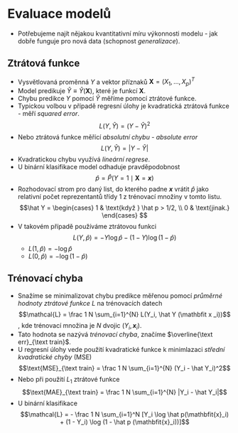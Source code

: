 # Evaluace modelů
- Potřebujeme najít nějakou kvantitativní míru výkonnosti modelu - jak dobře funguje pro nová data (schopnost *generalizace*).
## Ztrátová funkce
- Vysvětlovaná proměnná $Y$ a vektor příznaků $\mathbf{X} = (X_1, \ldots, X_p)^T$
- Model predikuje $\hat{Y} \equiv \hat{Y}(\mathbf{X})$, které je funkcí $\mathbf{X}$.
- Chybu predikce $Y$ pomocí $\hat{Y}$ měříme pomocí ztrátové funkce.
- Typickou volbou v případě regresní úlohy je kvadratická ztrátová funkce - měří *squared error*. $$L(Y, \hat{Y}) = (Y - \hat{Y})^2$$
- Nebo ztrátová funkce měřící *absolutní chybu* - *absolute error* $$L(Y, \hat{Y}) = |Y - \hat{Y}|$$
- Kvadratickou chybu využívá *lineární regrese*.
- U binární klasifikace model odhaduje pravděpodobnost $$\hat p = \hat P (Y = 1 \mid \mathbf{X} = \mathbfit{x})$$
- Rozhodovací strom pro daný list, do kterého padne $\mathbfit{x}$ vrátit $\hat p$ jako relativní počet reprezentantů třídy $1$ z trénovací množiny v tomto listu.  $$\hat Y = 
 \begin{cases}
 1 & \text{když } \hat p > 1/2, \\
 0 & \text{jinak.}
 \end{cases}
 $$
 - V takovém případě používáme ztrátovou funkci  $$L(Y, \hat p) = - Y \log \hat p - (1 - Y) \log (1 - \hat p)$$
	 - $L(1, \hat p) = - \log \hat p$
	 - $L(0, \hat p) = - \log(1 - \hat p)$
## Trénovací chyba
- Snažíme se minimalizovat chybu predikce měřenou pomocí *průměrné hodnoty ztrátové funkce* $L$ na trénovacích datech $$\mathcal{L} = \frac 1 N \sum_{i=1}^{N} L(Y_i, \hat Y (\mathbfit x _i))$$, kde trénovací množina je $N$ dvojic $(Y_i, \mathbfit x_i)$.
- Tato hodnota se nazývá *trénovací chyba*, značíme $\overline{\text err}_{\text train}$.
- U regresní úlohy vede použití kvadratické funkce k minimlazaci *střední kvadratické chyby* (MSE) $$\text{MSE}_{\text train} = \frac 1 N \sum_{i=1}^{N} (Y_i - \hat Y_i)^2$$
- Nebo při použití $L_1$ ztrátové funkce $$\text{MAE}_{\text train} = \frac 1 N \sum_{i=1}^{N} |Y_i - \hat Y_i|$$
- U binární klasifikace $$\mathcal{L} = - \frac 1 N \sum_{i=1}^N [Y_i \log \hat p(\mathbfit{x}_i) + (1 - Y_i) \log (1 - \hat p (\mathbfit{x}_i))]$$

